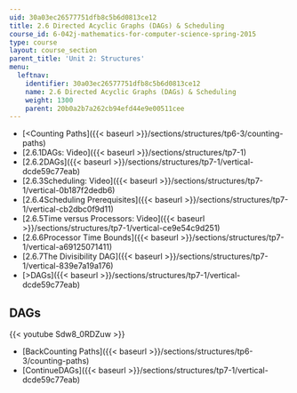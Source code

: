 ```yaml
---
uid: 30a03ec26577751dfb8c5b6d0813ce12
title: 2.6 Directed Acyclic Graphs (DAGs) & Scheduling
course_id: 6-042j-mathematics-for-computer-science-spring-2015
type: course
layout: course_section
parent_title: 'Unit 2: Structures'
menu:
  leftnav:
    identifier: 30a03ec26577751dfb8c5b6d0813ce12
    name: 2.6 Directed Acyclic Graphs (DAGs) & Scheduling
    weight: 1300
    parent: 20b0a2b7a262cb94efd44e9e00511cee
---
```


*   [<Counting Paths]({{< baseurl >}}/sections/structures/tp6-3/counting-paths)
*   [2.6.1DAGs: Video]({{< baseurl >}}/sections/structures/tp7-1)
*   [2.6.2DAGs]({{< baseurl >}}/sections/structures/tp7-1/vertical-dcde59c77eab)
*   [2.6.3Scheduling: Video]({{< baseurl >}}/sections/structures/tp7-1/vertical-0b187f2dedb6)
*   [2.6.4Scheduling Prerequisites]({{< baseurl >}}/sections/structures/tp7-1/vertical-cb2dbc0f9d11)
*   [2.6.5Time versus Processors: Video]({{< baseurl >}}/sections/structures/tp7-1/vertical-ce9e54c9d251)
*   [2.6.6Processor Time Bounds]({{< baseurl >}}/sections/structures/tp7-1/vertical-a69125071411)
*   [2.6.7The Divisibility DAG]({{< baseurl >}}/sections/structures/tp7-1/vertical-839e7a19a176)
*   [\>DAGs]({{< baseurl >}}/sections/structures/tp7-1/vertical-dcde59c77eab)

DAGs
----

{{< youtube Sdw8_0RDZuw >}}

*   [BackCounting Paths]({{< baseurl >}}/sections/structures/tp6-3/counting-paths)
*   [ContinueDAGs]({{< baseurl >}}/sections/structures/tp7-1/vertical-dcde59c77eab)